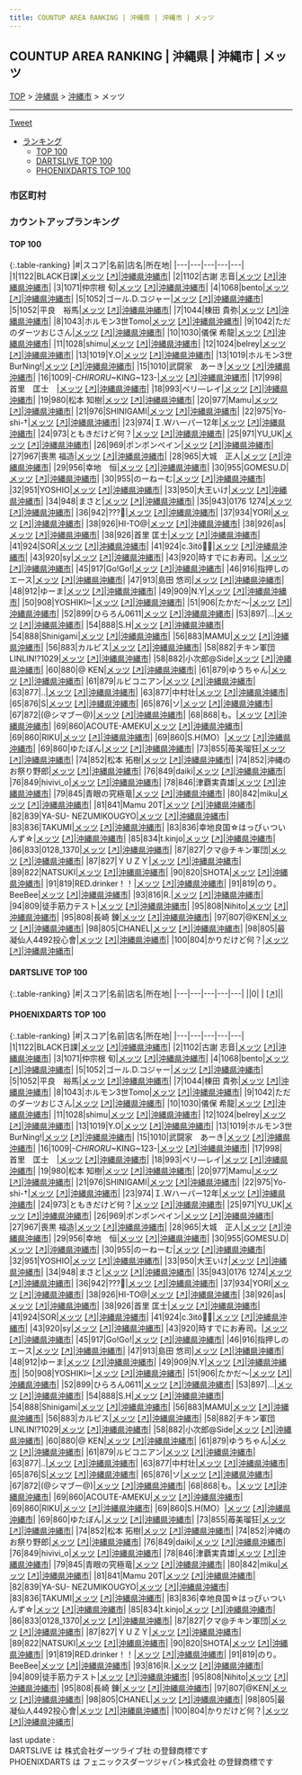 ```yaml
---
title: COUNTUP AREA RANKING | 沖縄県 | 沖縄市 | メッツ
---
```

## COUNTUP AREA RANKING | 沖縄県 | 沖縄市 | メッツ

[TOP](/darts/rank/) > [沖縄県](/darts/rank/沖縄県/) > [沖縄市](/darts/rank/沖縄県/沖縄市/) > メッツ

___

<a href="https://twitter.com/share?ref_src=twsrc%5Etfw" data-text="COUNTUP AREA RANKING | 沖縄県沖縄市メッツ" class="twitter-share-button" data-hashtags="DARTSLIVE,PHOENIXDARTS,darts,ダーツ" data-show-count="false">Tweet</a>

* [ランキング](#カウントアップランキング)
    * [TOP 100](#top-100)
    * [DARTSLIVE TOP 100](#dartslive-top-100)
    * [PHOENIXDARTS TOP 100](#phoenixdarts-top-100)

### 市区町村

<ul>

</ul>

### カウントアップランキング

#### TOP 100



{:.table-ranking}
|#|スコア|名前|店名|所在地|
|---|---|---|---|---|
|1|1122|<span class="rank-name-pd">BLACK日課</span>|<a href="/darts/rank/shops/7386.html">メッツ</a> <a href="https://vs.phoenixdarts.com/jp/shop/shopDetailInfo/s_7386?s_seq=7386">[↗]</a>|<a href="/darts/rank/沖縄県/沖縄市">沖縄県沖縄市</a>|
|2|1102|<span class="rank-name-pd"><span class="pro-icon-pd"></span>古謝 志音</span>|<a href="/darts/rank/shops/7386.html">メッツ</a> <a href="https://vs.phoenixdarts.com/jp/shop/shopDetailInfo/s_7386?s_seq=7386">[↗]</a>|<a href="/darts/rank/沖縄県/沖縄市">沖縄県沖縄市</a>|
|3|1071|<span class="rank-name-pd"><span class="pro-icon-pd"></span>仲宗根 旬</span>|<a href="/darts/rank/shops/7386.html">メッツ</a> <a href="https://vs.phoenixdarts.com/jp/shop/shopDetailInfo/s_7386?s_seq=7386">[↗]</a>|<a href="/darts/rank/沖縄県/沖縄市">沖縄県沖縄市</a>|
|4|1068|<span class="rank-name-pd">bento</span>|<a href="/darts/rank/shops/7386.html">メッツ</a> <a href="https://vs.phoenixdarts.com/jp/shop/shopDetailInfo/s_7386?s_seq=7386">[↗]</a>|<a href="/darts/rank/沖縄県/沖縄市">沖縄県沖縄市</a>|
|5|1052|<span class="rank-name-pd">ゴール.D.コジャー</span>|<a href="/darts/rank/shops/7386.html">メッツ</a> <a href="https://vs.phoenixdarts.com/jp/shop/shopDetailInfo/s_7386?s_seq=7386">[↗]</a>|<a href="/darts/rank/沖縄県/沖縄市">沖縄県沖縄市</a>|
|5|1052|<span class="rank-name-pd">平良　裕馬</span>|<a href="/darts/rank/shops/7386.html">メッツ</a> <a href="https://vs.phoenixdarts.com/jp/shop/shopDetailInfo/s_7386?s_seq=7386">[↗]</a>|<a href="/darts/rank/沖縄県/沖縄市">沖縄県沖縄市</a>|
|7|1044|<span class="rank-name-pd"><span class="pro-icon-pd"></span>棟田 貴弥</span>|<a href="/darts/rank/shops/7386.html">メッツ</a> <a href="https://vs.phoenixdarts.com/jp/shop/shopDetailInfo/s_7386?s_seq=7386">[↗]</a>|<a href="/darts/rank/沖縄県/沖縄市">沖縄県沖縄市</a>|
|8|1043|<span class="rank-name-pd">ホルモン3世Tomo</span>|<a href="/darts/rank/shops/7386.html">メッツ</a> <a href="https://vs.phoenixdarts.com/jp/shop/shopDetailInfo/s_7386?s_seq=7386">[↗]</a>|<a href="/darts/rank/沖縄県/沖縄市">沖縄県沖縄市</a>|
|9|1042|<span class="rank-name-pd">ただのダーツおじさん</span>|<a href="/darts/rank/shops/7386.html">メッツ</a> <a href="https://vs.phoenixdarts.com/jp/shop/shopDetailInfo/s_7386?s_seq=7386">[↗]</a>|<a href="/darts/rank/沖縄県/沖縄市">沖縄県沖縄市</a>|
|10|1030|<span class="rank-name-pd"><span class="pro-icon-pd"></span>儀保 希龍</span>|<a href="/darts/rank/shops/7386.html">メッツ</a> <a href="https://vs.phoenixdarts.com/jp/shop/shopDetailInfo/s_7386?s_seq=7386">[↗]</a>|<a href="/darts/rank/沖縄県/沖縄市">沖縄県沖縄市</a>|
|11|1028|<span class="rank-name-pd">shimu</span>|<a href="/darts/rank/shops/7386.html">メッツ</a> <a href="https://vs.phoenixdarts.com/jp/shop/shopDetailInfo/s_7386?s_seq=7386">[↗]</a>|<a href="/darts/rank/沖縄県/沖縄市">沖縄県沖縄市</a>|
|12|1024|<span class="rank-name-pd">belrey</span>|<a href="/darts/rank/shops/7386.html">メッツ</a> <a href="https://vs.phoenixdarts.com/jp/shop/shopDetailInfo/s_7386?s_seq=7386">[↗]</a>|<a href="/darts/rank/沖縄県/沖縄市">沖縄県沖縄市</a>|
|13|1019|<span class="rank-name-pd">Y.O</span>|<a href="/darts/rank/shops/7386.html">メッツ</a> <a href="https://vs.phoenixdarts.com/jp/shop/shopDetailInfo/s_7386?s_seq=7386">[↗]</a>|<a href="/darts/rank/沖縄県/沖縄市">沖縄県沖縄市</a>|
|13|1019|<span class="rank-name-pd">ホルモン3世BurNing!</span>|<a href="/darts/rank/shops/7386.html">メッツ</a> <a href="https://vs.phoenixdarts.com/jp/shop/shopDetailInfo/s_7386?s_seq=7386">[↗]</a>|<a href="/darts/rank/沖縄県/沖縄市">沖縄県沖縄市</a>|
|15|1010|<span class="rank-name-pd">武闘家　あーき</span>|<a href="/darts/rank/shops/7386.html">メッツ</a> <a href="https://vs.phoenixdarts.com/jp/shop/shopDetailInfo/s_7386?s_seq=7386">[↗]</a>|<a href="/darts/rank/沖縄県/沖縄市">沖縄県沖縄市</a>|
|16|1009|<span class="rank-name-pd">-*CHIRORU*~KING~123-</span>|<a href="/darts/rank/shops/7386.html">メッツ</a> <a href="https://vs.phoenixdarts.com/jp/shop/shopDetailInfo/s_7386?s_seq=7386">[↗]</a>|<a href="/darts/rank/沖縄県/沖縄市">沖縄県沖縄市</a>|
|17|998|<span class="rank-name-pd">　首里　匡士　</span>|<a href="/darts/rank/shops/7386.html">メッツ</a> <a href="https://vs.phoenixdarts.com/jp/shop/shopDetailInfo/s_7386?s_seq=7386">[↗]</a>|<a href="/darts/rank/沖縄県/沖縄市">沖縄県沖縄市</a>|
|18|993|<span class="rank-name-pd">ベリ―レイ</span>|<a href="/darts/rank/shops/7386.html">メッツ</a> <a href="https://vs.phoenixdarts.com/jp/shop/shopDetailInfo/s_7386?s_seq=7386">[↗]</a>|<a href="/darts/rank/沖縄県/沖縄市">沖縄県沖縄市</a>|
|19|980|<span class="rank-name-pd">松本 知樹</span>|<a href="/darts/rank/shops/7386.html">メッツ</a> <a href="https://vs.phoenixdarts.com/jp/shop/shopDetailInfo/s_7386?s_seq=7386">[↗]</a>|<a href="/darts/rank/沖縄県/沖縄市">沖縄県沖縄市</a>|
|20|977|<span class="rank-name-pd">Mamu</span>|<a href="/darts/rank/shops/7386.html">メッツ</a> <a href="https://vs.phoenixdarts.com/jp/shop/shopDetailInfo/s_7386?s_seq=7386">[↗]</a>|<a href="/darts/rank/沖縄県/沖縄市">沖縄県沖縄市</a>|
|21|976|<span class="rank-name-pd">SHINIGAMI</span>|<a href="/darts/rank/shops/7386.html">メッツ</a> <a href="https://vs.phoenixdarts.com/jp/shop/shopDetailInfo/s_7386?s_seq=7386">[↗]</a>|<a href="/darts/rank/沖縄県/沖縄市">沖縄県沖縄市</a>|
|22|975|<span class="rank-name-pd">Yo-shi-†</span>|<a href="/darts/rank/shops/7386.html">メッツ</a> <a href="https://vs.phoenixdarts.com/jp/shop/shopDetailInfo/s_7386?s_seq=7386">[↗]</a>|<a href="/darts/rank/沖縄県/沖縄市">沖縄県沖縄市</a>|
|23|974|<span class="rank-name-pd">Ｉ.Wハーパー12年</span>|<a href="/darts/rank/shops/7386.html">メッツ</a> <a href="https://vs.phoenixdarts.com/jp/shop/shopDetailInfo/s_7386?s_seq=7386">[↗]</a>|<a href="/darts/rank/沖縄県/沖縄市">沖縄県沖縄市</a>|
|24|973|<span class="rank-name-pd">ともきだけど何？</span>|<a href="/darts/rank/shops/7386.html">メッツ</a> <a href="https://vs.phoenixdarts.com/jp/shop/shopDetailInfo/s_7386?s_seq=7386">[↗]</a>|<a href="/darts/rank/沖縄県/沖縄市">沖縄県沖縄市</a>|
|25|971|<span class="rank-name-pd">YU_UK</span>|<a href="/darts/rank/shops/7386.html">メッツ</a> <a href="https://vs.phoenixdarts.com/jp/shop/shopDetailInfo/s_7386?s_seq=7386">[↗]</a>|<a href="/darts/rank/沖縄県/沖縄市">沖縄県沖縄市</a>|
|26|969|<span class="rank-name-pd">ポンポンペイン</span>|<a href="/darts/rank/shops/7386.html">メッツ</a> <a href="https://vs.phoenixdarts.com/jp/shop/shopDetailInfo/s_7386?s_seq=7386">[↗]</a>|<a href="/darts/rank/沖縄県/沖縄市">沖縄県沖縄市</a>|
|27|967|<span class="rank-name-pd">喪黒 福造</span>|<a href="/darts/rank/shops/7386.html">メッツ</a> <a href="https://vs.phoenixdarts.com/jp/shop/shopDetailInfo/s_7386?s_seq=7386">[↗]</a>|<a href="/darts/rank/沖縄県/沖縄市">沖縄県沖縄市</a>|
|28|965|<span class="rank-name-pd">大城　正人</span>|<a href="/darts/rank/shops/7386.html">メッツ</a> <a href="https://vs.phoenixdarts.com/jp/shop/shopDetailInfo/s_7386?s_seq=7386">[↗]</a>|<a href="/darts/rank/沖縄県/沖縄市">沖縄県沖縄市</a>|
|29|956|<span class="rank-name-pd">幸地　恒</span>|<a href="/darts/rank/shops/7386.html">メッツ</a> <a href="https://vs.phoenixdarts.com/jp/shop/shopDetailInfo/s_7386?s_seq=7386">[↗]</a>|<a href="/darts/rank/沖縄県/沖縄市">沖縄県沖縄市</a>|
|30|955|<span class="rank-name-pd">GOMESU.D</span>|<a href="/darts/rank/shops/7386.html">メッツ</a> <a href="https://vs.phoenixdarts.com/jp/shop/shopDetailInfo/s_7386?s_seq=7386">[↗]</a>|<a href="/darts/rank/沖縄県/沖縄市">沖縄県沖縄市</a>|
|30|955|<span class="rank-name-pd">のーねーむ</span>|<a href="/darts/rank/shops/7386.html">メッツ</a> <a href="https://vs.phoenixdarts.com/jp/shop/shopDetailInfo/s_7386?s_seq=7386">[↗]</a>|<a href="/darts/rank/沖縄県/沖縄市">沖縄県沖縄市</a>|
|32|951|<span class="rank-name-pd">YOSHIO</span>|<a href="/darts/rank/shops/7386.html">メッツ</a> <a href="https://vs.phoenixdarts.com/jp/shop/shopDetailInfo/s_7386?s_seq=7386">[↗]</a>|<a href="/darts/rank/沖縄県/沖縄市">沖縄県沖縄市</a>|
|33|950|<span class="rank-name-pd">大王いけ</span>|<a href="/darts/rank/shops/7386.html">メッツ</a> <a href="https://vs.phoenixdarts.com/jp/shop/shopDetailInfo/s_7386?s_seq=7386">[↗]</a>|<a href="/darts/rank/沖縄県/沖縄市">沖縄県沖縄市</a>|
|34|948|<span class="rank-name-pd">まさと</span>|<a href="/darts/rank/shops/7386.html">メッツ</a> <a href="https://vs.phoenixdarts.com/jp/shop/shopDetailInfo/s_7386?s_seq=7386">[↗]</a>|<a href="/darts/rank/沖縄県/沖縄市">沖縄県沖縄市</a>|
|35|943|<span class="rank-name-pd">0176 1274</span>|<a href="/darts/rank/shops/7386.html">メッツ</a> <a href="https://vs.phoenixdarts.com/jp/shop/shopDetailInfo/s_7386?s_seq=7386">[↗]</a>|<a href="/darts/rank/沖縄県/沖縄市">沖縄県沖縄市</a>|
|36|942|<span class="rank-name-pd">???🦋</span>|<a href="/darts/rank/shops/7386.html">メッツ</a> <a href="https://vs.phoenixdarts.com/jp/shop/shopDetailInfo/s_7386?s_seq=7386">[↗]</a>|<a href="/darts/rank/沖縄県/沖縄市">沖縄県沖縄市</a>|
|37|934|<span class="rank-name-pd">YORI</span>|<a href="/darts/rank/shops/7386.html">メッツ</a> <a href="https://vs.phoenixdarts.com/jp/shop/shopDetailInfo/s_7386?s_seq=7386">[↗]</a>|<a href="/darts/rank/沖縄県/沖縄市">沖縄県沖縄市</a>|
|38|926|<span class="rank-name-pd">HI-TO@</span>|<a href="/darts/rank/shops/7386.html">メッツ</a> <a href="https://vs.phoenixdarts.com/jp/shop/shopDetailInfo/s_7386?s_seq=7386">[↗]</a>|<a href="/darts/rank/沖縄県/沖縄市">沖縄県沖縄市</a>|
|38|926|<span class="rank-name-pd">as</span>|<a href="/darts/rank/shops/7386.html">メッツ</a> <a href="https://vs.phoenixdarts.com/jp/shop/shopDetailInfo/s_7386?s_seq=7386">[↗]</a>|<a href="/darts/rank/沖縄県/沖縄市">沖縄県沖縄市</a>|
|38|926|<span class="rank-name-pd"><span class="pro-icon-pd"></span>首里 匡士</span>|<a href="/darts/rank/shops/7386.html">メッツ</a> <a href="https://vs.phoenixdarts.com/jp/shop/shopDetailInfo/s_7386?s_seq=7386">[↗]</a>|<a href="/darts/rank/沖縄県/沖縄市">沖縄県沖縄市</a>|
|41|924|<span class="rank-name-pd">SOR</span>|<a href="/darts/rank/shops/7386.html">メッツ</a> <a href="https://vs.phoenixdarts.com/jp/shop/shopDetailInfo/s_7386?s_seq=7386">[↗]</a>|<a href="/darts/rank/沖縄県/沖縄市">沖縄県沖縄市</a>|
|41|924|<span class="rank-name-pd">c.3itö🦋✨</span>|<a href="/darts/rank/shops/7386.html">メッツ</a> <a href="https://vs.phoenixdarts.com/jp/shop/shopDetailInfo/s_7386?s_seq=7386">[↗]</a>|<a href="/darts/rank/沖縄県/沖縄市">沖縄県沖縄市</a>|
|43|920|<span class="rank-name-pd">sy</span>|<a href="/darts/rank/shops/7386.html">メッツ</a> <a href="https://vs.phoenixdarts.com/jp/shop/shopDetailInfo/s_7386?s_seq=7386">[↗]</a>|<a href="/darts/rank/沖縄県/沖縄市">沖縄県沖縄市</a>|
|43|920|<span class="rank-name-pd">時すでにお寿司。</span>|<a href="/darts/rank/shops/7386.html">メッツ</a> <a href="https://vs.phoenixdarts.com/jp/shop/shopDetailInfo/s_7386?s_seq=7386">[↗]</a>|<a href="/darts/rank/沖縄県/沖縄市">沖縄県沖縄市</a>|
|45|917|<span class="rank-name-pd">Go!Go!</span>|<a href="/darts/rank/shops/7386.html">メッツ</a> <a href="https://vs.phoenixdarts.com/jp/shop/shopDetailInfo/s_7386?s_seq=7386">[↗]</a>|<a href="/darts/rank/沖縄県/沖縄市">沖縄県沖縄市</a>|
|46|916|<span class="rank-name-pd">指押しのエース</span>|<a href="/darts/rank/shops/7386.html">メッツ</a> <a href="https://vs.phoenixdarts.com/jp/shop/shopDetailInfo/s_7386?s_seq=7386">[↗]</a>|<a href="/darts/rank/沖縄県/沖縄市">沖縄県沖縄市</a>|
|47|913|<span class="rank-name-pd">島田 悠司</span>|<a href="/darts/rank/shops/7386.html">メッツ</a> <a href="https://vs.phoenixdarts.com/jp/shop/shopDetailInfo/s_7386?s_seq=7386">[↗]</a>|<a href="/darts/rank/沖縄県/沖縄市">沖縄県沖縄市</a>|
|48|912|<span class="rank-name-pd">ゆーま</span>|<a href="/darts/rank/shops/7386.html">メッツ</a> <a href="https://vs.phoenixdarts.com/jp/shop/shopDetailInfo/s_7386?s_seq=7386">[↗]</a>|<a href="/darts/rank/沖縄県/沖縄市">沖縄県沖縄市</a>|
|49|909|<span class="rank-name-pd">N.Y</span>|<a href="/darts/rank/shops/7386.html">メッツ</a> <a href="https://vs.phoenixdarts.com/jp/shop/shopDetailInfo/s_7386?s_seq=7386">[↗]</a>|<a href="/darts/rank/沖縄県/沖縄市">沖縄県沖縄市</a>|
|50|908|<span class="rank-name-pd">YOSHIKI✂︎</span>|<a href="/darts/rank/shops/7386.html">メッツ</a> <a href="https://vs.phoenixdarts.com/jp/shop/shopDetailInfo/s_7386?s_seq=7386">[↗]</a>|<a href="/darts/rank/沖縄県/沖縄市">沖縄県沖縄市</a>|
|51|906|<span class="rank-name-pd">たかだ〜</span>|<a href="/darts/rank/shops/7386.html">メッツ</a> <a href="https://vs.phoenixdarts.com/jp/shop/shopDetailInfo/s_7386?s_seq=7386">[↗]</a>|<a href="/darts/rank/沖縄県/沖縄市">沖縄県沖縄市</a>|
|52|899|<span class="rank-name-pd">ひらろん0611</span>|<a href="/darts/rank/shops/7386.html">メッツ</a> <a href="https://vs.phoenixdarts.com/jp/shop/shopDetailInfo/s_7386?s_seq=7386">[↗]</a>|<a href="/darts/rank/沖縄県/沖縄市">沖縄県沖縄市</a>|
|53|897|<span class="rank-name-pd">…</span>|<a href="/darts/rank/shops/7386.html">メッツ</a> <a href="https://vs.phoenixdarts.com/jp/shop/shopDetailInfo/s_7386?s_seq=7386">[↗]</a>|<a href="/darts/rank/沖縄県/沖縄市">沖縄県沖縄市</a>|
|54|888|<span class="rank-name-pd">S.H</span>|<a href="/darts/rank/shops/7386.html">メッツ</a> <a href="https://vs.phoenixdarts.com/jp/shop/shopDetailInfo/s_7386?s_seq=7386">[↗]</a>|<a href="/darts/rank/沖縄県/沖縄市">沖縄県沖縄市</a>|
|54|888|<span class="rank-name-pd">Shinigami</span>|<a href="/darts/rank/shops/7386.html">メッツ</a> <a href="https://vs.phoenixdarts.com/jp/shop/shopDetailInfo/s_7386?s_seq=7386">[↗]</a>|<a href="/darts/rank/沖縄県/沖縄市">沖縄県沖縄市</a>|
|56|883|<span class="rank-name-pd">MAMU</span>|<a href="/darts/rank/shops/7386.html">メッツ</a> <a href="https://vs.phoenixdarts.com/jp/shop/shopDetailInfo/s_7386?s_seq=7386">[↗]</a>|<a href="/darts/rank/沖縄県/沖縄市">沖縄県沖縄市</a>|
|56|883|<span class="rank-name-pd">カルピス</span>|<a href="/darts/rank/shops/7386.html">メッツ</a> <a href="https://vs.phoenixdarts.com/jp/shop/shopDetailInfo/s_7386?s_seq=7386">[↗]</a>|<a href="/darts/rank/沖縄県/沖縄市">沖縄県沖縄市</a>|
|58|882|<span class="rank-name-pd">チキン軍団　LINLIN!?1029</span>|<a href="/darts/rank/shops/7386.html">メッツ</a> <a href="https://vs.phoenixdarts.com/jp/shop/shopDetailInfo/s_7386?s_seq=7386">[↗]</a>|<a href="/darts/rank/沖縄県/沖縄市">沖縄県沖縄市</a>|
|58|882|<span class="rank-name-pd">小次郎@Side</span>|<a href="/darts/rank/shops/7386.html">メッツ</a> <a href="https://vs.phoenixdarts.com/jp/shop/shopDetailInfo/s_7386?s_seq=7386">[↗]</a>|<a href="/darts/rank/沖縄県/沖縄市">沖縄県沖縄市</a>|
|60|880|<span class="rank-name-pd">@ KEN</span>|<a href="/darts/rank/shops/7386.html">メッツ</a> <a href="https://vs.phoenixdarts.com/jp/shop/shopDetailInfo/s_7386?s_seq=7386">[↗]</a>|<a href="/darts/rank/沖縄県/沖縄市">沖縄県沖縄市</a>|
|61|879|<span class="rank-name-pd">ゆうちゃん</span>|<a href="/darts/rank/shops/7386.html">メッツ</a> <a href="https://vs.phoenixdarts.com/jp/shop/shopDetailInfo/s_7386?s_seq=7386">[↗]</a>|<a href="/darts/rank/沖縄県/沖縄市">沖縄県沖縄市</a>|
|61|879|<span class="rank-name-pd">ルビコニアン</span>|<a href="/darts/rank/shops/7386.html">メッツ</a> <a href="https://vs.phoenixdarts.com/jp/shop/shopDetailInfo/s_7386?s_seq=7386">[↗]</a>|<a href="/darts/rank/沖縄県/沖縄市">沖縄県沖縄市</a>|
|63|877|<span class="rank-name-pd">..</span>|<a href="/darts/rank/shops/7386.html">メッツ</a> <a href="https://vs.phoenixdarts.com/jp/shop/shopDetailInfo/s_7386?s_seq=7386">[↗]</a>|<a href="/darts/rank/沖縄県/沖縄市">沖縄県沖縄市</a>|
|63|877|<span class="rank-name-pd">中村壮</span>|<a href="/darts/rank/shops/7386.html">メッツ</a> <a href="https://vs.phoenixdarts.com/jp/shop/shopDetailInfo/s_7386?s_seq=7386">[↗]</a>|<a href="/darts/rank/沖縄県/沖縄市">沖縄県沖縄市</a>|
|65|876|<span class="rank-name-pd">S</span>|<a href="/darts/rank/shops/7386.html">メッツ</a> <a href="https://vs.phoenixdarts.com/jp/shop/shopDetailInfo/s_7386?s_seq=7386">[↗]</a>|<a href="/darts/rank/沖縄県/沖縄市">沖縄県沖縄市</a>|
|65|876|<span class="rank-name-pd">ソ</span>|<a href="/darts/rank/shops/7386.html">メッツ</a> <a href="https://vs.phoenixdarts.com/jp/shop/shopDetailInfo/s_7386?s_seq=7386">[↗]</a>|<a href="/darts/rank/沖縄県/沖縄市">沖縄県沖縄市</a>|
|67|872|<span class="rank-name-pd">(@シマブー@)</span>|<a href="/darts/rank/shops/7386.html">メッツ</a> <a href="https://vs.phoenixdarts.com/jp/shop/shopDetailInfo/s_7386?s_seq=7386">[↗]</a>|<a href="/darts/rank/沖縄県/沖縄市">沖縄県沖縄市</a>|
|68|868|<span class="rank-name-pd">も。</span>|<a href="/darts/rank/shops/7386.html">メッツ</a> <a href="https://vs.phoenixdarts.com/jp/shop/shopDetailInfo/s_7386?s_seq=7386">[↗]</a>|<a href="/darts/rank/沖縄県/沖縄市">沖縄県沖縄市</a>|
|69|860|<span class="rank-name-pd">ACOUTE-AMEKU</span>|<a href="/darts/rank/shops/7386.html">メッツ</a> <a href="https://vs.phoenixdarts.com/jp/shop/shopDetailInfo/s_7386?s_seq=7386">[↗]</a>|<a href="/darts/rank/沖縄県/沖縄市">沖縄県沖縄市</a>|
|69|860|<span class="rank-name-pd">RIKU</span>|<a href="/darts/rank/shops/7386.html">メッツ</a> <a href="https://vs.phoenixdarts.com/jp/shop/shopDetailInfo/s_7386?s_seq=7386">[↗]</a>|<a href="/darts/rank/沖縄県/沖縄市">沖縄県沖縄市</a>|
|69|860|<span class="rank-name-pd">S.H(MO）</span>|<a href="/darts/rank/shops/7386.html">メッツ</a> <a href="https://vs.phoenixdarts.com/jp/shop/shopDetailInfo/s_7386?s_seq=7386">[↗]</a>|<a href="/darts/rank/沖縄県/沖縄市">沖縄県沖縄市</a>|
|69|860|<span class="rank-name-pd">ゆたぼん</span>|<a href="/darts/rank/shops/7386.html">メッツ</a> <a href="https://vs.phoenixdarts.com/jp/shop/shopDetailInfo/s_7386?s_seq=7386">[↗]</a>|<a href="/darts/rank/沖縄県/沖縄市">沖縄県沖縄市</a>|
|73|855|<span class="rank-name-pd">苺美瑠狂</span>|<a href="/darts/rank/shops/7386.html">メッツ</a> <a href="https://vs.phoenixdarts.com/jp/shop/shopDetailInfo/s_7386?s_seq=7386">[↗]</a>|<a href="/darts/rank/沖縄県/沖縄市">沖縄県沖縄市</a>|
|74|852|<span class="rank-name-pd">松本 拓樹</span>|<a href="/darts/rank/shops/7386.html">メッツ</a> <a href="https://vs.phoenixdarts.com/jp/shop/shopDetailInfo/s_7386?s_seq=7386">[↗]</a>|<a href="/darts/rank/沖縄県/沖縄市">沖縄県沖縄市</a>|
|74|852|<span class="rank-name-pd">沖縄のお祭り野郎</span>|<a href="/darts/rank/shops/7386.html">メッツ</a> <a href="https://vs.phoenixdarts.com/jp/shop/shopDetailInfo/s_7386?s_seq=7386">[↗]</a>|<a href="/darts/rank/沖縄県/沖縄市">沖縄県沖縄市</a>|
|76|849|<span class="rank-name-pd">daiki</span>|<a href="/darts/rank/shops/7386.html">メッツ</a> <a href="https://vs.phoenixdarts.com/jp/shop/shopDetailInfo/s_7386?s_seq=7386">[↗]</a>|<a href="/darts/rank/沖縄県/沖縄市">沖縄県沖縄市</a>|
|76|849|<span class="rank-name-pd">hivivi_o</span>|<a href="/darts/rank/shops/7386.html">メッツ</a> <a href="https://vs.phoenixdarts.com/jp/shop/shopDetailInfo/s_7386?s_seq=7386">[↗]</a>|<a href="/darts/rank/沖縄県/沖縄市">沖縄県沖縄市</a>|
|78|846|<span class="rank-name-pd">津覇実貴雄</span>|<a href="/darts/rank/shops/7386.html">メッツ</a> <a href="https://vs.phoenixdarts.com/jp/shop/shopDetailInfo/s_7386?s_seq=7386">[↗]</a>|<a href="/darts/rank/沖縄県/沖縄市">沖縄県沖縄市</a>|
|79|845|<span class="rank-name-pd">青眼の究極竜</span>|<a href="/darts/rank/shops/7386.html">メッツ</a> <a href="https://vs.phoenixdarts.com/jp/shop/shopDetailInfo/s_7386?s_seq=7386">[↗]</a>|<a href="/darts/rank/沖縄県/沖縄市">沖縄県沖縄市</a>|
|80|842|<span class="rank-name-pd">miku</span>|<a href="/darts/rank/shops/7386.html">メッツ</a> <a href="https://vs.phoenixdarts.com/jp/shop/shopDetailInfo/s_7386?s_seq=7386">[↗]</a>|<a href="/darts/rank/沖縄県/沖縄市">沖縄県沖縄市</a>|
|81|841|<span class="rank-name-pd">Mamu 20T</span>|<a href="/darts/rank/shops/7386.html">メッツ</a> <a href="https://vs.phoenixdarts.com/jp/shop/shopDetailInfo/s_7386?s_seq=7386">[↗]</a>|<a href="/darts/rank/沖縄県/沖縄市">沖縄県沖縄市</a>|
|82|839|<span class="rank-name-pd">YA-SU- NEZUMIKOUGYO</span>|<a href="/darts/rank/shops/7386.html">メッツ</a> <a href="https://vs.phoenixdarts.com/jp/shop/shopDetailInfo/s_7386?s_seq=7386">[↗]</a>|<a href="/darts/rank/沖縄県/沖縄市">沖縄県沖縄市</a>|
|83|836|<span class="rank-name-pd">TAKUMI</span>|<a href="/darts/rank/shops/7386.html">メッツ</a> <a href="https://vs.phoenixdarts.com/jp/shop/shopDetailInfo/s_7386?s_seq=7386">[↗]</a>|<a href="/darts/rank/沖縄県/沖縄市">沖縄県沖縄市</a>|
|83|836|<span class="rank-name-pd">幸地良国☆はっぴぃついんず☆</span>|<a href="/darts/rank/shops/7386.html">メッツ</a> <a href="https://vs.phoenixdarts.com/jp/shop/shopDetailInfo/s_7386?s_seq=7386">[↗]</a>|<a href="/darts/rank/沖縄県/沖縄市">沖縄県沖縄市</a>|
|85|834|<span class="rank-name-pd">t.kinjo</span>|<a href="/darts/rank/shops/7386.html">メッツ</a> <a href="https://vs.phoenixdarts.com/jp/shop/shopDetailInfo/s_7386?s_seq=7386">[↗]</a>|<a href="/darts/rank/沖縄県/沖縄市">沖縄県沖縄市</a>|
|86|833|<span class="rank-name-pd">0128_1370</span>|<a href="/darts/rank/shops/7386.html">メッツ</a> <a href="https://vs.phoenixdarts.com/jp/shop/shopDetailInfo/s_7386?s_seq=7386">[↗]</a>|<a href="/darts/rank/沖縄県/沖縄市">沖縄県沖縄市</a>|
|87|827|<span class="rank-name-pd">クマ@チキン軍団</span>|<a href="/darts/rank/shops/7386.html">メッツ</a> <a href="https://vs.phoenixdarts.com/jp/shop/shopDetailInfo/s_7386?s_seq=7386">[↗]</a>|<a href="/darts/rank/沖縄県/沖縄市">沖縄県沖縄市</a>|
|87|827|<span class="rank-name-pd">ＹＵＺＹ</span>|<a href="/darts/rank/shops/7386.html">メッツ</a> <a href="https://vs.phoenixdarts.com/jp/shop/shopDetailInfo/s_7386?s_seq=7386">[↗]</a>|<a href="/darts/rank/沖縄県/沖縄市">沖縄県沖縄市</a>|
|89|822|<span class="rank-name-pd">NATSUKI</span>|<a href="/darts/rank/shops/7386.html">メッツ</a> <a href="https://vs.phoenixdarts.com/jp/shop/shopDetailInfo/s_7386?s_seq=7386">[↗]</a>|<a href="/darts/rank/沖縄県/沖縄市">沖縄県沖縄市</a>|
|90|820|<span class="rank-name-pd">SHOTA</span>|<a href="/darts/rank/shops/7386.html">メッツ</a> <a href="https://vs.phoenixdarts.com/jp/shop/shopDetailInfo/s_7386?s_seq=7386">[↗]</a>|<a href="/darts/rank/沖縄県/沖縄市">沖縄県沖縄市</a>|
|91|819|<span class="rank-name-pd">RED.drinker！！</span>|<a href="/darts/rank/shops/7386.html">メッツ</a> <a href="https://vs.phoenixdarts.com/jp/shop/shopDetailInfo/s_7386?s_seq=7386">[↗]</a>|<a href="/darts/rank/沖縄県/沖縄市">沖縄県沖縄市</a>|
|91|819|<span class="rank-name-pd">のり。BeeBee</span>|<a href="/darts/rank/shops/7386.html">メッツ</a> <a href="https://vs.phoenixdarts.com/jp/shop/shopDetailInfo/s_7386?s_seq=7386">[↗]</a>|<a href="/darts/rank/沖縄県/沖縄市">沖縄県沖縄市</a>|
|93|816|<span class="rank-name-pd">R.</span>|<a href="/darts/rank/shops/7386.html">メッツ</a> <a href="https://vs.phoenixdarts.com/jp/shop/shopDetailInfo/s_7386?s_seq=7386">[↗]</a>|<a href="/darts/rank/沖縄県/沖縄市">沖縄県沖縄市</a>|
|94|809|<span class="rank-name-pd">徒手筋力テスト</span>|<a href="/darts/rank/shops/7386.html">メッツ</a> <a href="https://vs.phoenixdarts.com/jp/shop/shopDetailInfo/s_7386?s_seq=7386">[↗]</a>|<a href="/darts/rank/沖縄県/沖縄市">沖縄県沖縄市</a>|
|95|808|<span class="rank-name-pd">Nihito</span>|<a href="/darts/rank/shops/7386.html">メッツ</a> <a href="https://vs.phoenixdarts.com/jp/shop/shopDetailInfo/s_7386?s_seq=7386">[↗]</a>|<a href="/darts/rank/沖縄県/沖縄市">沖縄県沖縄市</a>|
|95|808|<span class="rank-name-pd">長崎 錬</span>|<a href="/darts/rank/shops/7386.html">メッツ</a> <a href="https://vs.phoenixdarts.com/jp/shop/shopDetailInfo/s_7386?s_seq=7386">[↗]</a>|<a href="/darts/rank/沖縄県/沖縄市">沖縄県沖縄市</a>|
|97|807|<span class="rank-name-pd">@KEN</span>|<a href="/darts/rank/shops/7386.html">メッツ</a> <a href="https://vs.phoenixdarts.com/jp/shop/shopDetailInfo/s_7386?s_seq=7386">[↗]</a>|<a href="/darts/rank/沖縄県/沖縄市">沖縄県沖縄市</a>|
|98|805|<span class="rank-name-pd">CHANEL</span>|<a href="/darts/rank/shops/7386.html">メッツ</a> <a href="https://vs.phoenixdarts.com/jp/shop/shopDetailInfo/s_7386?s_seq=7386">[↗]</a>|<a href="/darts/rank/沖縄県/沖縄市">沖縄県沖縄市</a>|
|98|805|<span class="rank-name-pd">最凝仙人4492投心會</span>|<a href="/darts/rank/shops/7386.html">メッツ</a> <a href="https://vs.phoenixdarts.com/jp/shop/shopDetailInfo/s_7386?s_seq=7386">[↗]</a>|<a href="/darts/rank/沖縄県/沖縄市">沖縄県沖縄市</a>|
|100|804|<span class="rank-name-pd">かりだけど何？</span>|<a href="/darts/rank/shops/7386.html">メッツ</a> <a href="https://vs.phoenixdarts.com/jp/shop/shopDetailInfo/s_7386?s_seq=7386">[↗]</a>|<a href="/darts/rank/沖縄県/沖縄市">沖縄県沖縄市</a>|


#### DARTSLIVE TOP 100



{:.table-ranking}
|#|スコア|名前|店名|所在地|
|---|---|---|---|---|
||0|<span class="rank-name-dl"> </span>|<a href="/darts/rank/shops/.html"></a> <a href="">[↗]</a>|<a href="/darts/rank//"></a>|


#### PHOENIXDARTS TOP 100



{:.table-ranking}
|#|スコア|名前|店名|所在地|
|---|---|---|---|---|
|1|1122|<span class="rank-name-pd">BLACK日課</span>|<a href="/darts/rank/shops/7386.html">メッツ</a> <a href="https://vs.phoenixdarts.com/jp/shop/shopDetailInfo/s_7386?s_seq=7386">[↗]</a>|<a href="/darts/rank/沖縄県/沖縄市">沖縄県沖縄市</a>|
|2|1102|<span class="rank-name-pd"><span class="pro-icon-pd"></span>古謝 志音</span>|<a href="/darts/rank/shops/7386.html">メッツ</a> <a href="https://vs.phoenixdarts.com/jp/shop/shopDetailInfo/s_7386?s_seq=7386">[↗]</a>|<a href="/darts/rank/沖縄県/沖縄市">沖縄県沖縄市</a>|
|3|1071|<span class="rank-name-pd"><span class="pro-icon-pd"></span>仲宗根 旬</span>|<a href="/darts/rank/shops/7386.html">メッツ</a> <a href="https://vs.phoenixdarts.com/jp/shop/shopDetailInfo/s_7386?s_seq=7386">[↗]</a>|<a href="/darts/rank/沖縄県/沖縄市">沖縄県沖縄市</a>|
|4|1068|<span class="rank-name-pd">bento</span>|<a href="/darts/rank/shops/7386.html">メッツ</a> <a href="https://vs.phoenixdarts.com/jp/shop/shopDetailInfo/s_7386?s_seq=7386">[↗]</a>|<a href="/darts/rank/沖縄県/沖縄市">沖縄県沖縄市</a>|
|5|1052|<span class="rank-name-pd">ゴール.D.コジャー</span>|<a href="/darts/rank/shops/7386.html">メッツ</a> <a href="https://vs.phoenixdarts.com/jp/shop/shopDetailInfo/s_7386?s_seq=7386">[↗]</a>|<a href="/darts/rank/沖縄県/沖縄市">沖縄県沖縄市</a>|
|5|1052|<span class="rank-name-pd">平良　裕馬</span>|<a href="/darts/rank/shops/7386.html">メッツ</a> <a href="https://vs.phoenixdarts.com/jp/shop/shopDetailInfo/s_7386?s_seq=7386">[↗]</a>|<a href="/darts/rank/沖縄県/沖縄市">沖縄県沖縄市</a>|
|7|1044|<span class="rank-name-pd"><span class="pro-icon-pd"></span>棟田 貴弥</span>|<a href="/darts/rank/shops/7386.html">メッツ</a> <a href="https://vs.phoenixdarts.com/jp/shop/shopDetailInfo/s_7386?s_seq=7386">[↗]</a>|<a href="/darts/rank/沖縄県/沖縄市">沖縄県沖縄市</a>|
|8|1043|<span class="rank-name-pd">ホルモン3世Tomo</span>|<a href="/darts/rank/shops/7386.html">メッツ</a> <a href="https://vs.phoenixdarts.com/jp/shop/shopDetailInfo/s_7386?s_seq=7386">[↗]</a>|<a href="/darts/rank/沖縄県/沖縄市">沖縄県沖縄市</a>|
|9|1042|<span class="rank-name-pd">ただのダーツおじさん</span>|<a href="/darts/rank/shops/7386.html">メッツ</a> <a href="https://vs.phoenixdarts.com/jp/shop/shopDetailInfo/s_7386?s_seq=7386">[↗]</a>|<a href="/darts/rank/沖縄県/沖縄市">沖縄県沖縄市</a>|
|10|1030|<span class="rank-name-pd"><span class="pro-icon-pd"></span>儀保 希龍</span>|<a href="/darts/rank/shops/7386.html">メッツ</a> <a href="https://vs.phoenixdarts.com/jp/shop/shopDetailInfo/s_7386?s_seq=7386">[↗]</a>|<a href="/darts/rank/沖縄県/沖縄市">沖縄県沖縄市</a>|
|11|1028|<span class="rank-name-pd">shimu</span>|<a href="/darts/rank/shops/7386.html">メッツ</a> <a href="https://vs.phoenixdarts.com/jp/shop/shopDetailInfo/s_7386?s_seq=7386">[↗]</a>|<a href="/darts/rank/沖縄県/沖縄市">沖縄県沖縄市</a>|
|12|1024|<span class="rank-name-pd">belrey</span>|<a href="/darts/rank/shops/7386.html">メッツ</a> <a href="https://vs.phoenixdarts.com/jp/shop/shopDetailInfo/s_7386?s_seq=7386">[↗]</a>|<a href="/darts/rank/沖縄県/沖縄市">沖縄県沖縄市</a>|
|13|1019|<span class="rank-name-pd">Y.O</span>|<a href="/darts/rank/shops/7386.html">メッツ</a> <a href="https://vs.phoenixdarts.com/jp/shop/shopDetailInfo/s_7386?s_seq=7386">[↗]</a>|<a href="/darts/rank/沖縄県/沖縄市">沖縄県沖縄市</a>|
|13|1019|<span class="rank-name-pd">ホルモン3世BurNing!</span>|<a href="/darts/rank/shops/7386.html">メッツ</a> <a href="https://vs.phoenixdarts.com/jp/shop/shopDetailInfo/s_7386?s_seq=7386">[↗]</a>|<a href="/darts/rank/沖縄県/沖縄市">沖縄県沖縄市</a>|
|15|1010|<span class="rank-name-pd">武闘家　あーき</span>|<a href="/darts/rank/shops/7386.html">メッツ</a> <a href="https://vs.phoenixdarts.com/jp/shop/shopDetailInfo/s_7386?s_seq=7386">[↗]</a>|<a href="/darts/rank/沖縄県/沖縄市">沖縄県沖縄市</a>|
|16|1009|<span class="rank-name-pd">-*CHIRORU*~KING~123-</span>|<a href="/darts/rank/shops/7386.html">メッツ</a> <a href="https://vs.phoenixdarts.com/jp/shop/shopDetailInfo/s_7386?s_seq=7386">[↗]</a>|<a href="/darts/rank/沖縄県/沖縄市">沖縄県沖縄市</a>|
|17|998|<span class="rank-name-pd">　首里　匡士　</span>|<a href="/darts/rank/shops/7386.html">メッツ</a> <a href="https://vs.phoenixdarts.com/jp/shop/shopDetailInfo/s_7386?s_seq=7386">[↗]</a>|<a href="/darts/rank/沖縄県/沖縄市">沖縄県沖縄市</a>|
|18|993|<span class="rank-name-pd">ベリ―レイ</span>|<a href="/darts/rank/shops/7386.html">メッツ</a> <a href="https://vs.phoenixdarts.com/jp/shop/shopDetailInfo/s_7386?s_seq=7386">[↗]</a>|<a href="/darts/rank/沖縄県/沖縄市">沖縄県沖縄市</a>|
|19|980|<span class="rank-name-pd">松本 知樹</span>|<a href="/darts/rank/shops/7386.html">メッツ</a> <a href="https://vs.phoenixdarts.com/jp/shop/shopDetailInfo/s_7386?s_seq=7386">[↗]</a>|<a href="/darts/rank/沖縄県/沖縄市">沖縄県沖縄市</a>|
|20|977|<span class="rank-name-pd">Mamu</span>|<a href="/darts/rank/shops/7386.html">メッツ</a> <a href="https://vs.phoenixdarts.com/jp/shop/shopDetailInfo/s_7386?s_seq=7386">[↗]</a>|<a href="/darts/rank/沖縄県/沖縄市">沖縄県沖縄市</a>|
|21|976|<span class="rank-name-pd">SHINIGAMI</span>|<a href="/darts/rank/shops/7386.html">メッツ</a> <a href="https://vs.phoenixdarts.com/jp/shop/shopDetailInfo/s_7386?s_seq=7386">[↗]</a>|<a href="/darts/rank/沖縄県/沖縄市">沖縄県沖縄市</a>|
|22|975|<span class="rank-name-pd">Yo-shi-†</span>|<a href="/darts/rank/shops/7386.html">メッツ</a> <a href="https://vs.phoenixdarts.com/jp/shop/shopDetailInfo/s_7386?s_seq=7386">[↗]</a>|<a href="/darts/rank/沖縄県/沖縄市">沖縄県沖縄市</a>|
|23|974|<span class="rank-name-pd">Ｉ.Wハーパー12年</span>|<a href="/darts/rank/shops/7386.html">メッツ</a> <a href="https://vs.phoenixdarts.com/jp/shop/shopDetailInfo/s_7386?s_seq=7386">[↗]</a>|<a href="/darts/rank/沖縄県/沖縄市">沖縄県沖縄市</a>|
|24|973|<span class="rank-name-pd">ともきだけど何？</span>|<a href="/darts/rank/shops/7386.html">メッツ</a> <a href="https://vs.phoenixdarts.com/jp/shop/shopDetailInfo/s_7386?s_seq=7386">[↗]</a>|<a href="/darts/rank/沖縄県/沖縄市">沖縄県沖縄市</a>|
|25|971|<span class="rank-name-pd">YU_UK</span>|<a href="/darts/rank/shops/7386.html">メッツ</a> <a href="https://vs.phoenixdarts.com/jp/shop/shopDetailInfo/s_7386?s_seq=7386">[↗]</a>|<a href="/darts/rank/沖縄県/沖縄市">沖縄県沖縄市</a>|
|26|969|<span class="rank-name-pd">ポンポンペイン</span>|<a href="/darts/rank/shops/7386.html">メッツ</a> <a href="https://vs.phoenixdarts.com/jp/shop/shopDetailInfo/s_7386?s_seq=7386">[↗]</a>|<a href="/darts/rank/沖縄県/沖縄市">沖縄県沖縄市</a>|
|27|967|<span class="rank-name-pd">喪黒 福造</span>|<a href="/darts/rank/shops/7386.html">メッツ</a> <a href="https://vs.phoenixdarts.com/jp/shop/shopDetailInfo/s_7386?s_seq=7386">[↗]</a>|<a href="/darts/rank/沖縄県/沖縄市">沖縄県沖縄市</a>|
|28|965|<span class="rank-name-pd">大城　正人</span>|<a href="/darts/rank/shops/7386.html">メッツ</a> <a href="https://vs.phoenixdarts.com/jp/shop/shopDetailInfo/s_7386?s_seq=7386">[↗]</a>|<a href="/darts/rank/沖縄県/沖縄市">沖縄県沖縄市</a>|
|29|956|<span class="rank-name-pd">幸地　恒</span>|<a href="/darts/rank/shops/7386.html">メッツ</a> <a href="https://vs.phoenixdarts.com/jp/shop/shopDetailInfo/s_7386?s_seq=7386">[↗]</a>|<a href="/darts/rank/沖縄県/沖縄市">沖縄県沖縄市</a>|
|30|955|<span class="rank-name-pd">GOMESU.D</span>|<a href="/darts/rank/shops/7386.html">メッツ</a> <a href="https://vs.phoenixdarts.com/jp/shop/shopDetailInfo/s_7386?s_seq=7386">[↗]</a>|<a href="/darts/rank/沖縄県/沖縄市">沖縄県沖縄市</a>|
|30|955|<span class="rank-name-pd">のーねーむ</span>|<a href="/darts/rank/shops/7386.html">メッツ</a> <a href="https://vs.phoenixdarts.com/jp/shop/shopDetailInfo/s_7386?s_seq=7386">[↗]</a>|<a href="/darts/rank/沖縄県/沖縄市">沖縄県沖縄市</a>|
|32|951|<span class="rank-name-pd">YOSHIO</span>|<a href="/darts/rank/shops/7386.html">メッツ</a> <a href="https://vs.phoenixdarts.com/jp/shop/shopDetailInfo/s_7386?s_seq=7386">[↗]</a>|<a href="/darts/rank/沖縄県/沖縄市">沖縄県沖縄市</a>|
|33|950|<span class="rank-name-pd">大王いけ</span>|<a href="/darts/rank/shops/7386.html">メッツ</a> <a href="https://vs.phoenixdarts.com/jp/shop/shopDetailInfo/s_7386?s_seq=7386">[↗]</a>|<a href="/darts/rank/沖縄県/沖縄市">沖縄県沖縄市</a>|
|34|948|<span class="rank-name-pd">まさと</span>|<a href="/darts/rank/shops/7386.html">メッツ</a> <a href="https://vs.phoenixdarts.com/jp/shop/shopDetailInfo/s_7386?s_seq=7386">[↗]</a>|<a href="/darts/rank/沖縄県/沖縄市">沖縄県沖縄市</a>|
|35|943|<span class="rank-name-pd">0176 1274</span>|<a href="/darts/rank/shops/7386.html">メッツ</a> <a href="https://vs.phoenixdarts.com/jp/shop/shopDetailInfo/s_7386?s_seq=7386">[↗]</a>|<a href="/darts/rank/沖縄県/沖縄市">沖縄県沖縄市</a>|
|36|942|<span class="rank-name-pd">???🦋</span>|<a href="/darts/rank/shops/7386.html">メッツ</a> <a href="https://vs.phoenixdarts.com/jp/shop/shopDetailInfo/s_7386?s_seq=7386">[↗]</a>|<a href="/darts/rank/沖縄県/沖縄市">沖縄県沖縄市</a>|
|37|934|<span class="rank-name-pd">YORI</span>|<a href="/darts/rank/shops/7386.html">メッツ</a> <a href="https://vs.phoenixdarts.com/jp/shop/shopDetailInfo/s_7386?s_seq=7386">[↗]</a>|<a href="/darts/rank/沖縄県/沖縄市">沖縄県沖縄市</a>|
|38|926|<span class="rank-name-pd">HI-TO@</span>|<a href="/darts/rank/shops/7386.html">メッツ</a> <a href="https://vs.phoenixdarts.com/jp/shop/shopDetailInfo/s_7386?s_seq=7386">[↗]</a>|<a href="/darts/rank/沖縄県/沖縄市">沖縄県沖縄市</a>|
|38|926|<span class="rank-name-pd">as</span>|<a href="/darts/rank/shops/7386.html">メッツ</a> <a href="https://vs.phoenixdarts.com/jp/shop/shopDetailInfo/s_7386?s_seq=7386">[↗]</a>|<a href="/darts/rank/沖縄県/沖縄市">沖縄県沖縄市</a>|
|38|926|<span class="rank-name-pd"><span class="pro-icon-pd"></span>首里 匡士</span>|<a href="/darts/rank/shops/7386.html">メッツ</a> <a href="https://vs.phoenixdarts.com/jp/shop/shopDetailInfo/s_7386?s_seq=7386">[↗]</a>|<a href="/darts/rank/沖縄県/沖縄市">沖縄県沖縄市</a>|
|41|924|<span class="rank-name-pd">SOR</span>|<a href="/darts/rank/shops/7386.html">メッツ</a> <a href="https://vs.phoenixdarts.com/jp/shop/shopDetailInfo/s_7386?s_seq=7386">[↗]</a>|<a href="/darts/rank/沖縄県/沖縄市">沖縄県沖縄市</a>|
|41|924|<span class="rank-name-pd">c.3itö🦋✨</span>|<a href="/darts/rank/shops/7386.html">メッツ</a> <a href="https://vs.phoenixdarts.com/jp/shop/shopDetailInfo/s_7386?s_seq=7386">[↗]</a>|<a href="/darts/rank/沖縄県/沖縄市">沖縄県沖縄市</a>|
|43|920|<span class="rank-name-pd">sy</span>|<a href="/darts/rank/shops/7386.html">メッツ</a> <a href="https://vs.phoenixdarts.com/jp/shop/shopDetailInfo/s_7386?s_seq=7386">[↗]</a>|<a href="/darts/rank/沖縄県/沖縄市">沖縄県沖縄市</a>|
|43|920|<span class="rank-name-pd">時すでにお寿司。</span>|<a href="/darts/rank/shops/7386.html">メッツ</a> <a href="https://vs.phoenixdarts.com/jp/shop/shopDetailInfo/s_7386?s_seq=7386">[↗]</a>|<a href="/darts/rank/沖縄県/沖縄市">沖縄県沖縄市</a>|
|45|917|<span class="rank-name-pd">Go!Go!</span>|<a href="/darts/rank/shops/7386.html">メッツ</a> <a href="https://vs.phoenixdarts.com/jp/shop/shopDetailInfo/s_7386?s_seq=7386">[↗]</a>|<a href="/darts/rank/沖縄県/沖縄市">沖縄県沖縄市</a>|
|46|916|<span class="rank-name-pd">指押しのエース</span>|<a href="/darts/rank/shops/7386.html">メッツ</a> <a href="https://vs.phoenixdarts.com/jp/shop/shopDetailInfo/s_7386?s_seq=7386">[↗]</a>|<a href="/darts/rank/沖縄県/沖縄市">沖縄県沖縄市</a>|
|47|913|<span class="rank-name-pd">島田 悠司</span>|<a href="/darts/rank/shops/7386.html">メッツ</a> <a href="https://vs.phoenixdarts.com/jp/shop/shopDetailInfo/s_7386?s_seq=7386">[↗]</a>|<a href="/darts/rank/沖縄県/沖縄市">沖縄県沖縄市</a>|
|48|912|<span class="rank-name-pd">ゆーま</span>|<a href="/darts/rank/shops/7386.html">メッツ</a> <a href="https://vs.phoenixdarts.com/jp/shop/shopDetailInfo/s_7386?s_seq=7386">[↗]</a>|<a href="/darts/rank/沖縄県/沖縄市">沖縄県沖縄市</a>|
|49|909|<span class="rank-name-pd">N.Y</span>|<a href="/darts/rank/shops/7386.html">メッツ</a> <a href="https://vs.phoenixdarts.com/jp/shop/shopDetailInfo/s_7386?s_seq=7386">[↗]</a>|<a href="/darts/rank/沖縄県/沖縄市">沖縄県沖縄市</a>|
|50|908|<span class="rank-name-pd">YOSHIKI✂︎</span>|<a href="/darts/rank/shops/7386.html">メッツ</a> <a href="https://vs.phoenixdarts.com/jp/shop/shopDetailInfo/s_7386?s_seq=7386">[↗]</a>|<a href="/darts/rank/沖縄県/沖縄市">沖縄県沖縄市</a>|
|51|906|<span class="rank-name-pd">たかだ〜</span>|<a href="/darts/rank/shops/7386.html">メッツ</a> <a href="https://vs.phoenixdarts.com/jp/shop/shopDetailInfo/s_7386?s_seq=7386">[↗]</a>|<a href="/darts/rank/沖縄県/沖縄市">沖縄県沖縄市</a>|
|52|899|<span class="rank-name-pd">ひらろん0611</span>|<a href="/darts/rank/shops/7386.html">メッツ</a> <a href="https://vs.phoenixdarts.com/jp/shop/shopDetailInfo/s_7386?s_seq=7386">[↗]</a>|<a href="/darts/rank/沖縄県/沖縄市">沖縄県沖縄市</a>|
|53|897|<span class="rank-name-pd">…</span>|<a href="/darts/rank/shops/7386.html">メッツ</a> <a href="https://vs.phoenixdarts.com/jp/shop/shopDetailInfo/s_7386?s_seq=7386">[↗]</a>|<a href="/darts/rank/沖縄県/沖縄市">沖縄県沖縄市</a>|
|54|888|<span class="rank-name-pd">S.H</span>|<a href="/darts/rank/shops/7386.html">メッツ</a> <a href="https://vs.phoenixdarts.com/jp/shop/shopDetailInfo/s_7386?s_seq=7386">[↗]</a>|<a href="/darts/rank/沖縄県/沖縄市">沖縄県沖縄市</a>|
|54|888|<span class="rank-name-pd">Shinigami</span>|<a href="/darts/rank/shops/7386.html">メッツ</a> <a href="https://vs.phoenixdarts.com/jp/shop/shopDetailInfo/s_7386?s_seq=7386">[↗]</a>|<a href="/darts/rank/沖縄県/沖縄市">沖縄県沖縄市</a>|
|56|883|<span class="rank-name-pd">MAMU</span>|<a href="/darts/rank/shops/7386.html">メッツ</a> <a href="https://vs.phoenixdarts.com/jp/shop/shopDetailInfo/s_7386?s_seq=7386">[↗]</a>|<a href="/darts/rank/沖縄県/沖縄市">沖縄県沖縄市</a>|
|56|883|<span class="rank-name-pd">カルピス</span>|<a href="/darts/rank/shops/7386.html">メッツ</a> <a href="https://vs.phoenixdarts.com/jp/shop/shopDetailInfo/s_7386?s_seq=7386">[↗]</a>|<a href="/darts/rank/沖縄県/沖縄市">沖縄県沖縄市</a>|
|58|882|<span class="rank-name-pd">チキン軍団　LINLIN!?1029</span>|<a href="/darts/rank/shops/7386.html">メッツ</a> <a href="https://vs.phoenixdarts.com/jp/shop/shopDetailInfo/s_7386?s_seq=7386">[↗]</a>|<a href="/darts/rank/沖縄県/沖縄市">沖縄県沖縄市</a>|
|58|882|<span class="rank-name-pd">小次郎@Side</span>|<a href="/darts/rank/shops/7386.html">メッツ</a> <a href="https://vs.phoenixdarts.com/jp/shop/shopDetailInfo/s_7386?s_seq=7386">[↗]</a>|<a href="/darts/rank/沖縄県/沖縄市">沖縄県沖縄市</a>|
|60|880|<span class="rank-name-pd">@ KEN</span>|<a href="/darts/rank/shops/7386.html">メッツ</a> <a href="https://vs.phoenixdarts.com/jp/shop/shopDetailInfo/s_7386?s_seq=7386">[↗]</a>|<a href="/darts/rank/沖縄県/沖縄市">沖縄県沖縄市</a>|
|61|879|<span class="rank-name-pd">ゆうちゃん</span>|<a href="/darts/rank/shops/7386.html">メッツ</a> <a href="https://vs.phoenixdarts.com/jp/shop/shopDetailInfo/s_7386?s_seq=7386">[↗]</a>|<a href="/darts/rank/沖縄県/沖縄市">沖縄県沖縄市</a>|
|61|879|<span class="rank-name-pd">ルビコニアン</span>|<a href="/darts/rank/shops/7386.html">メッツ</a> <a href="https://vs.phoenixdarts.com/jp/shop/shopDetailInfo/s_7386?s_seq=7386">[↗]</a>|<a href="/darts/rank/沖縄県/沖縄市">沖縄県沖縄市</a>|
|63|877|<span class="rank-name-pd">..</span>|<a href="/darts/rank/shops/7386.html">メッツ</a> <a href="https://vs.phoenixdarts.com/jp/shop/shopDetailInfo/s_7386?s_seq=7386">[↗]</a>|<a href="/darts/rank/沖縄県/沖縄市">沖縄県沖縄市</a>|
|63|877|<span class="rank-name-pd">中村壮</span>|<a href="/darts/rank/shops/7386.html">メッツ</a> <a href="https://vs.phoenixdarts.com/jp/shop/shopDetailInfo/s_7386?s_seq=7386">[↗]</a>|<a href="/darts/rank/沖縄県/沖縄市">沖縄県沖縄市</a>|
|65|876|<span class="rank-name-pd">S</span>|<a href="/darts/rank/shops/7386.html">メッツ</a> <a href="https://vs.phoenixdarts.com/jp/shop/shopDetailInfo/s_7386?s_seq=7386">[↗]</a>|<a href="/darts/rank/沖縄県/沖縄市">沖縄県沖縄市</a>|
|65|876|<span class="rank-name-pd">ソ</span>|<a href="/darts/rank/shops/7386.html">メッツ</a> <a href="https://vs.phoenixdarts.com/jp/shop/shopDetailInfo/s_7386?s_seq=7386">[↗]</a>|<a href="/darts/rank/沖縄県/沖縄市">沖縄県沖縄市</a>|
|67|872|<span class="rank-name-pd">(@シマブー@)</span>|<a href="/darts/rank/shops/7386.html">メッツ</a> <a href="https://vs.phoenixdarts.com/jp/shop/shopDetailInfo/s_7386?s_seq=7386">[↗]</a>|<a href="/darts/rank/沖縄県/沖縄市">沖縄県沖縄市</a>|
|68|868|<span class="rank-name-pd">も。</span>|<a href="/darts/rank/shops/7386.html">メッツ</a> <a href="https://vs.phoenixdarts.com/jp/shop/shopDetailInfo/s_7386?s_seq=7386">[↗]</a>|<a href="/darts/rank/沖縄県/沖縄市">沖縄県沖縄市</a>|
|69|860|<span class="rank-name-pd">ACOUTE-AMEKU</span>|<a href="/darts/rank/shops/7386.html">メッツ</a> <a href="https://vs.phoenixdarts.com/jp/shop/shopDetailInfo/s_7386?s_seq=7386">[↗]</a>|<a href="/darts/rank/沖縄県/沖縄市">沖縄県沖縄市</a>|
|69|860|<span class="rank-name-pd">RIKU</span>|<a href="/darts/rank/shops/7386.html">メッツ</a> <a href="https://vs.phoenixdarts.com/jp/shop/shopDetailInfo/s_7386?s_seq=7386">[↗]</a>|<a href="/darts/rank/沖縄県/沖縄市">沖縄県沖縄市</a>|
|69|860|<span class="rank-name-pd">S.H(MO）</span>|<a href="/darts/rank/shops/7386.html">メッツ</a> <a href="https://vs.phoenixdarts.com/jp/shop/shopDetailInfo/s_7386?s_seq=7386">[↗]</a>|<a href="/darts/rank/沖縄県/沖縄市">沖縄県沖縄市</a>|
|69|860|<span class="rank-name-pd">ゆたぼん</span>|<a href="/darts/rank/shops/7386.html">メッツ</a> <a href="https://vs.phoenixdarts.com/jp/shop/shopDetailInfo/s_7386?s_seq=7386">[↗]</a>|<a href="/darts/rank/沖縄県/沖縄市">沖縄県沖縄市</a>|
|73|855|<span class="rank-name-pd">苺美瑠狂</span>|<a href="/darts/rank/shops/7386.html">メッツ</a> <a href="https://vs.phoenixdarts.com/jp/shop/shopDetailInfo/s_7386?s_seq=7386">[↗]</a>|<a href="/darts/rank/沖縄県/沖縄市">沖縄県沖縄市</a>|
|74|852|<span class="rank-name-pd">松本 拓樹</span>|<a href="/darts/rank/shops/7386.html">メッツ</a> <a href="https://vs.phoenixdarts.com/jp/shop/shopDetailInfo/s_7386?s_seq=7386">[↗]</a>|<a href="/darts/rank/沖縄県/沖縄市">沖縄県沖縄市</a>|
|74|852|<span class="rank-name-pd">沖縄のお祭り野郎</span>|<a href="/darts/rank/shops/7386.html">メッツ</a> <a href="https://vs.phoenixdarts.com/jp/shop/shopDetailInfo/s_7386?s_seq=7386">[↗]</a>|<a href="/darts/rank/沖縄県/沖縄市">沖縄県沖縄市</a>|
|76|849|<span class="rank-name-pd">daiki</span>|<a href="/darts/rank/shops/7386.html">メッツ</a> <a href="https://vs.phoenixdarts.com/jp/shop/shopDetailInfo/s_7386?s_seq=7386">[↗]</a>|<a href="/darts/rank/沖縄県/沖縄市">沖縄県沖縄市</a>|
|76|849|<span class="rank-name-pd">hivivi_o</span>|<a href="/darts/rank/shops/7386.html">メッツ</a> <a href="https://vs.phoenixdarts.com/jp/shop/shopDetailInfo/s_7386?s_seq=7386">[↗]</a>|<a href="/darts/rank/沖縄県/沖縄市">沖縄県沖縄市</a>|
|78|846|<span class="rank-name-pd">津覇実貴雄</span>|<a href="/darts/rank/shops/7386.html">メッツ</a> <a href="https://vs.phoenixdarts.com/jp/shop/shopDetailInfo/s_7386?s_seq=7386">[↗]</a>|<a href="/darts/rank/沖縄県/沖縄市">沖縄県沖縄市</a>|
|79|845|<span class="rank-name-pd">青眼の究極竜</span>|<a href="/darts/rank/shops/7386.html">メッツ</a> <a href="https://vs.phoenixdarts.com/jp/shop/shopDetailInfo/s_7386?s_seq=7386">[↗]</a>|<a href="/darts/rank/沖縄県/沖縄市">沖縄県沖縄市</a>|
|80|842|<span class="rank-name-pd">miku</span>|<a href="/darts/rank/shops/7386.html">メッツ</a> <a href="https://vs.phoenixdarts.com/jp/shop/shopDetailInfo/s_7386?s_seq=7386">[↗]</a>|<a href="/darts/rank/沖縄県/沖縄市">沖縄県沖縄市</a>|
|81|841|<span class="rank-name-pd">Mamu 20T</span>|<a href="/darts/rank/shops/7386.html">メッツ</a> <a href="https://vs.phoenixdarts.com/jp/shop/shopDetailInfo/s_7386?s_seq=7386">[↗]</a>|<a href="/darts/rank/沖縄県/沖縄市">沖縄県沖縄市</a>|
|82|839|<span class="rank-name-pd">YA-SU- NEZUMIKOUGYO</span>|<a href="/darts/rank/shops/7386.html">メッツ</a> <a href="https://vs.phoenixdarts.com/jp/shop/shopDetailInfo/s_7386?s_seq=7386">[↗]</a>|<a href="/darts/rank/沖縄県/沖縄市">沖縄県沖縄市</a>|
|83|836|<span class="rank-name-pd">TAKUMI</span>|<a href="/darts/rank/shops/7386.html">メッツ</a> <a href="https://vs.phoenixdarts.com/jp/shop/shopDetailInfo/s_7386?s_seq=7386">[↗]</a>|<a href="/darts/rank/沖縄県/沖縄市">沖縄県沖縄市</a>|
|83|836|<span class="rank-name-pd">幸地良国☆はっぴぃついんず☆</span>|<a href="/darts/rank/shops/7386.html">メッツ</a> <a href="https://vs.phoenixdarts.com/jp/shop/shopDetailInfo/s_7386?s_seq=7386">[↗]</a>|<a href="/darts/rank/沖縄県/沖縄市">沖縄県沖縄市</a>|
|85|834|<span class="rank-name-pd">t.kinjo</span>|<a href="/darts/rank/shops/7386.html">メッツ</a> <a href="https://vs.phoenixdarts.com/jp/shop/shopDetailInfo/s_7386?s_seq=7386">[↗]</a>|<a href="/darts/rank/沖縄県/沖縄市">沖縄県沖縄市</a>|
|86|833|<span class="rank-name-pd">0128_1370</span>|<a href="/darts/rank/shops/7386.html">メッツ</a> <a href="https://vs.phoenixdarts.com/jp/shop/shopDetailInfo/s_7386?s_seq=7386">[↗]</a>|<a href="/darts/rank/沖縄県/沖縄市">沖縄県沖縄市</a>|
|87|827|<span class="rank-name-pd">クマ@チキン軍団</span>|<a href="/darts/rank/shops/7386.html">メッツ</a> <a href="https://vs.phoenixdarts.com/jp/shop/shopDetailInfo/s_7386?s_seq=7386">[↗]</a>|<a href="/darts/rank/沖縄県/沖縄市">沖縄県沖縄市</a>|
|87|827|<span class="rank-name-pd">ＹＵＺＹ</span>|<a href="/darts/rank/shops/7386.html">メッツ</a> <a href="https://vs.phoenixdarts.com/jp/shop/shopDetailInfo/s_7386?s_seq=7386">[↗]</a>|<a href="/darts/rank/沖縄県/沖縄市">沖縄県沖縄市</a>|
|89|822|<span class="rank-name-pd">NATSUKI</span>|<a href="/darts/rank/shops/7386.html">メッツ</a> <a href="https://vs.phoenixdarts.com/jp/shop/shopDetailInfo/s_7386?s_seq=7386">[↗]</a>|<a href="/darts/rank/沖縄県/沖縄市">沖縄県沖縄市</a>|
|90|820|<span class="rank-name-pd">SHOTA</span>|<a href="/darts/rank/shops/7386.html">メッツ</a> <a href="https://vs.phoenixdarts.com/jp/shop/shopDetailInfo/s_7386?s_seq=7386">[↗]</a>|<a href="/darts/rank/沖縄県/沖縄市">沖縄県沖縄市</a>|
|91|819|<span class="rank-name-pd">RED.drinker！！</span>|<a href="/darts/rank/shops/7386.html">メッツ</a> <a href="https://vs.phoenixdarts.com/jp/shop/shopDetailInfo/s_7386?s_seq=7386">[↗]</a>|<a href="/darts/rank/沖縄県/沖縄市">沖縄県沖縄市</a>|
|91|819|<span class="rank-name-pd">のり。BeeBee</span>|<a href="/darts/rank/shops/7386.html">メッツ</a> <a href="https://vs.phoenixdarts.com/jp/shop/shopDetailInfo/s_7386?s_seq=7386">[↗]</a>|<a href="/darts/rank/沖縄県/沖縄市">沖縄県沖縄市</a>|
|93|816|<span class="rank-name-pd">R.</span>|<a href="/darts/rank/shops/7386.html">メッツ</a> <a href="https://vs.phoenixdarts.com/jp/shop/shopDetailInfo/s_7386?s_seq=7386">[↗]</a>|<a href="/darts/rank/沖縄県/沖縄市">沖縄県沖縄市</a>|
|94|809|<span class="rank-name-pd">徒手筋力テスト</span>|<a href="/darts/rank/shops/7386.html">メッツ</a> <a href="https://vs.phoenixdarts.com/jp/shop/shopDetailInfo/s_7386?s_seq=7386">[↗]</a>|<a href="/darts/rank/沖縄県/沖縄市">沖縄県沖縄市</a>|
|95|808|<span class="rank-name-pd">Nihito</span>|<a href="/darts/rank/shops/7386.html">メッツ</a> <a href="https://vs.phoenixdarts.com/jp/shop/shopDetailInfo/s_7386?s_seq=7386">[↗]</a>|<a href="/darts/rank/沖縄県/沖縄市">沖縄県沖縄市</a>|
|95|808|<span class="rank-name-pd">長崎 錬</span>|<a href="/darts/rank/shops/7386.html">メッツ</a> <a href="https://vs.phoenixdarts.com/jp/shop/shopDetailInfo/s_7386?s_seq=7386">[↗]</a>|<a href="/darts/rank/沖縄県/沖縄市">沖縄県沖縄市</a>|
|97|807|<span class="rank-name-pd">@KEN</span>|<a href="/darts/rank/shops/7386.html">メッツ</a> <a href="https://vs.phoenixdarts.com/jp/shop/shopDetailInfo/s_7386?s_seq=7386">[↗]</a>|<a href="/darts/rank/沖縄県/沖縄市">沖縄県沖縄市</a>|
|98|805|<span class="rank-name-pd">CHANEL</span>|<a href="/darts/rank/shops/7386.html">メッツ</a> <a href="https://vs.phoenixdarts.com/jp/shop/shopDetailInfo/s_7386?s_seq=7386">[↗]</a>|<a href="/darts/rank/沖縄県/沖縄市">沖縄県沖縄市</a>|
|98|805|<span class="rank-name-pd">最凝仙人4492投心會</span>|<a href="/darts/rank/shops/7386.html">メッツ</a> <a href="https://vs.phoenixdarts.com/jp/shop/shopDetailInfo/s_7386?s_seq=7386">[↗]</a>|<a href="/darts/rank/沖縄県/沖縄市">沖縄県沖縄市</a>|
|100|804|<span class="rank-name-pd">かりだけど何？</span>|<a href="/darts/rank/shops/7386.html">メッツ</a> <a href="https://vs.phoenixdarts.com/jp/shop/shopDetailInfo/s_7386?s_seq=7386">[↗]</a>|<a href="/darts/rank/沖縄県/沖縄市">沖縄県沖縄市</a>|


<div class="footer border-top border-gray-light mt-5 pt-3 text-right text-gray">
    last update : <span style="font-weight: italic" id="foot_last_modified"></span><br />
    DARTSLIVE は 株式会社ダーツライブ社 の登録商標です<br />
    PHOENIXDARTS は フェニックスダーツジャパン株式会社 の登録商標です<br />
</div>

<script src="https://cdnjs.cloudflare.com/ajax/libs/jquery.tablesorter/2.31.3/js/jquery.tablesorter.min.js" integrity="sha512-qzgd5cYSZcosqpzpn7zF2ZId8f/8CHmFKZ8j7mU4OUXTNRd5g+ZHBPsgKEwoqxCtdQvExE5LprwwPAgoicguNg==" crossorigin="anonymous" referrerpolicy="no-referrer"></script>
<link rel="stylesheet" href="https://cdnjs.cloudflare.com/ajax/libs/jquery.tablesorter/2.31.3/css/theme.default.min.css" integrity="sha512-wghhOJkjQX0Lh3NSWvNKeZ0ZpNn+SPVXX1Qyc9OCaogADktxrBiBdKGDoqVUOyhStvMBmJQ8ZdMHiR3wuEq8+w==" crossorigin="anonymous" referrerpolicy="no-referrer" />
<script>
$(function() {
    $(".table-ranking").tablesorter({sortList:[[0, 0]]});
    $("#foot_last_modified").text(formatDate(new Date(document.lastModified), 'yyyy-MM-dd HH:mm:ss'));
});
</script>

<script async src="https://platform.twitter.com/widgets.js" charset="utf-8"></script>